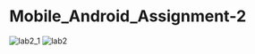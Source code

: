 # Mobile_Android_Assignment-2
![lab2_1](https://user-images.githubusercontent.com/100211002/198937126-95612d3e-e7b3-45d7-8ff6-199cd806c397.png)
![lab2](https://user-images.githubusercontent.com/100211002/198937127-32eba2c9-7caa-4153-8db8-76aaa7ada3d4.png)
